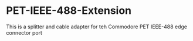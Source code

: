 # PET-IEEE-488-Extension
This is a splitter and cable adapter for teh Commodore PET IEEE-488 edge connector port 
